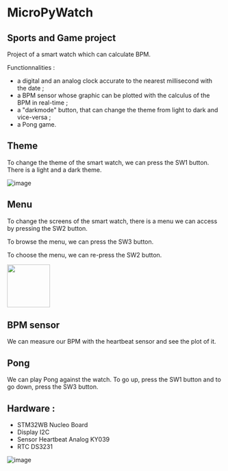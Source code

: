 # MicroPyWatch
## Sports and Game project

Project of a smart watch which can calculate BPM.

Functionnalities :
- a digital and an analog clock accurate to the nearest millisecond with the date ;
- a BPM sensor whose graphic can be plotted with the calculus of the BPM in real-time ;
- a "darkmode" button, that can change the theme from light to dark and vice-versa ;
- a Pong game.

## Theme
To change the theme of the smart watch, we can press the SW1 button. There is a light and a dark theme.

![image](https://user-images.githubusercontent.com/98766071/232327898-08474596-7cc4-4385-9ba4-88aff80bbaff.png)


## Menu
To change the screens of the smart watch, there is a menu we can access by pressing the SW2 button.

To browse the menu, we can press the SW3 button.

To choose the menu, we can re-press the SW2 button.

<img src="https://user-images.githubusercontent.com/98766071/232328408-4c7c4560-f85a-4694-b289-fb2df1f7a8c4.png" width="100"/>

## BPM sensor
We can measure our BPM with the heartbeat sensor and see the plot of it.

## Pong
We can play Pong against the watch. To go up, press the SW1 button and to go down, press the SW3 button.

## Hardware :
- STM32WB Nucleo Board
- Display I2C
- Sensor Heartbeat Analog KY039
- RTC DS3231

![image](https://user-images.githubusercontent.com/98766071/224575455-e40069f1-5906-4afe-b3d2-5c1189ed64a4.png)

